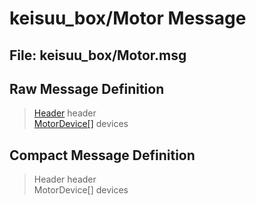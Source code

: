 keisuu_box/Motor Message
========================

## File: keisuu_box/Motor.msg
## Raw Message Definition

> [Header](http://docs.ros.org/en/api/std_msgs/html/msg/Header.html) header \
> [MotorDevice[]](MotorDevice.md) devices

## Compact Message Definition

> Header header \
> MotorDevice[] devices